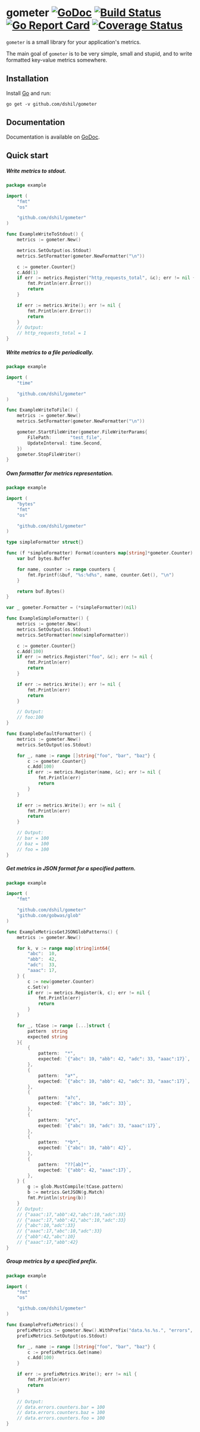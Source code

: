 # gometer [![GoDoc](https://godoc.org/github.com/dshil/gometer?status.svg)](https://godoc.org/github.com/dshil/gometer) [![Build Status](https://travis-ci.org/dshil/gometer.svg?branch=master)](https://travis-ci.org/dshil/gometer) [![Go Report Card](https://goreportcard.com/badge/github.com/dshil/gometer)](https://goreportcard.com/report/github.com/dshil/gometer) [![Coverage Status](https://coveralls.io/repos/github/dshil/gometer/badge.svg)](https://coveralls.io/github/dshil/gometer)
`gometer` is a small library for your application's metrics.

The main goal of `gometer` is to be very simple, small and stupid, and to write
formatted key-value metrics somewhere.

## Installation

Install [Go](https://golang.org/) and run:

    go get -v github.com/dshil/gometer


## Documentation

Documentation is available on [GoDoc](https://godoc.org/github.com/dshil/gometer).

## Quick start

##### Write metrics to stdout.

```go
package example

import (
	"fmt"
	"os"

	"github.com/dshil/gometer"
)

func ExampleWriteToStdout() {
	metrics := gometer.New()

	metrics.SetOutput(os.Stdout)
	metrics.SetFormatter(gometer.NewFormatter("\n"))

	c := gometer.Counter{}
	c.Add(1)
	if err := metrics.Register("http_requests_total", &c); err != nil {
		fmt.Println(err.Error())
		return
	}

	if err := metrics.Write(); err != nil {
		fmt.Println(err.Error())
		return
	}
	// Output:
	// http_requests_total = 1
}
```

##### Write metrics to a file periodically.

```go
package example

import (
	"time"

	"github.com/dshil/gometer"
)

func ExampleWriteToFile() {
	metrics := gometer.New()
	metrics.SetFormatter(gometer.NewFormatter("\n"))

	gometer.StartFileWriter(gometer.FileWriterParams{
		FilePath:       "test_file",
		UpdateInterval: time.Second,
	})
	gometer.StopFileWriter()
}
```

##### Own formatter for metrics representation.

```go
package example

import (
	"bytes"
	"fmt"
	"os"

	"github.com/dshil/gometer"
)

type simpleFormatter struct{}

func (f *simpleFormatter) Format(counters map[string]*gometer.Counter) []byte {
	var buf bytes.Buffer

	for name, counter := range counters {
		fmt.Fprintf(&buf, "%s:%d%s", name, counter.Get(), "\n")
	}

	return buf.Bytes()
}

var _ gometer.Formatter = (*simpleFormatter)(nil)

func ExampleSimpleFormatter() {
	metrics := gometer.New()
	metrics.SetOutput(os.Stdout)
	metrics.SetFormatter(new(simpleFormatter))

	c := gometer.Counter{}
	c.Add(100)
	if err := metrics.Register("foo", &c); err != nil {
		fmt.Println(err)
		return
	}

	if err := metrics.Write(); err != nil {
		fmt.Println(err)
		return
	}

	// Output:
	// foo:100
}

func ExampleDefaultFormatter() {
	metrics := gometer.New()
	metrics.SetOutput(os.Stdout)

	for _, name := range []string{"foo", "bar", "baz"} {
		c := gometer.Counter{}
		c.Add(100)
		if err := metrics.Register(name, &c); err != nil {
			fmt.Println(err)
			return
		}
	}

	if err := metrics.Write(); err != nil {
		fmt.Println(err)
		return
	}

	// Output:
	// bar = 100
	// baz = 100
	// foo = 100
}
```

##### Get metrics in JSON format for a specified pattern.

```go
package example

import (
	"fmt"

	"github.com/dshil/gometer"
	"github.com/gobwas/glob"
)

func ExampleMetricsGetJSONGlobPatterns() {
	metrics := gometer.New()

	for k, v := range map[string]int64{
		"abc":  10,
		"abb":  42,
		"adc":  33,
		"aaac": 17,
	} {
		c := new(gometer.Counter)
		c.Set(v)
		if err := metrics.Register(k, c); err != nil {
			fmt.Println(err)
			return
		}
	}

	for _, tCase := range [...]struct {
		pattern  string
		expected string
	}{
		{
			pattern:  "*",
			expected: `{"abc": 10, "abb": 42, "adc": 33, "aaac":17}`,
		},
		{
			pattern:  "a*",
			expected: `{"abc": 10, "abb": 42, "adc": 33, "aaac":17}`,
		},
		{
			pattern:  "a?c",
			expected: `{"abc": 10, "adc": 33}`,
		},
		{
			pattern:  "a*c",
			expected: `{"abc": 10, "adc": 33, "aaac":17}`,
		},
		{
			pattern:  "*b*",
			expected: `{"abc": 10, "abb": 42}`,
		},
		{
			pattern:  "??[ab]*",
			expected: `{"abb": 42, "aaac":17}`,
		},
	} {
		g := glob.MustCompile(tCase.pattern)
		b := metrics.GetJSON(g.Match)
		fmt.Println(string(b))
	}
	// Output:
	// {"aaac":17,"abb":42,"abc":10,"adc":33}
	// {"aaac":17,"abb":42,"abc":10,"adc":33}
	// {"abc":10,"adc":33}
	// {"aaac":17,"abc":10,"adc":33}
	// {"abb":42,"abc":10}
	// {"aaac":17,"abb":42}
}
```
##### Group metrics by a specified prefix.

```go
package example

import (
	"fmt"
	"os"

	"github.com/dshil/gometer"
)

func ExamplePrefixMetrics() {
	prefixMetrics := gometer.New().WithPrefix("data.%s.%s.", "errors", "counters")
	prefixMetrics.SetOutput(os.Stdout)

	for _, name := range []string{"foo", "bar", "baz"} {
		c := prefixMetrics.Get(name)
		c.Add(100)
	}

	if err := prefixMetrics.Write(); err != nil {
		fmt.Println(err)
		return
	}

	// Output:
	// data.errors.counters.bar = 100
	// data.errors.counters.baz = 100
	// data.errors.counters.foo = 100
}
```
